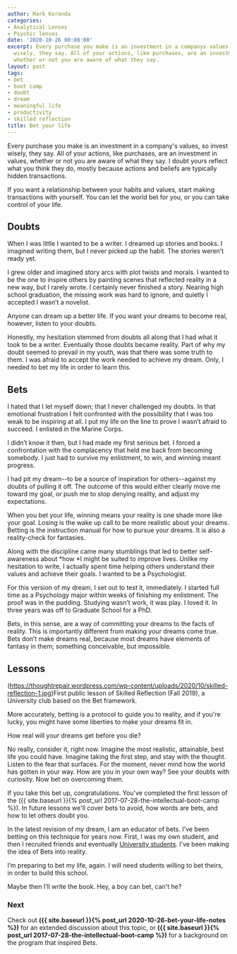 ```yaml
---
author: Mark Koranda
categories:
- Analytical Lenses
- Psychic lenses
date: '2020-10-26 00:00:00'
excerpt: Every purchase you make is an investment in a companys values, so invest
  wisely, they say. All of your actions, like purchases, are an investment in values,
  whether or not you are aware of what they say.
layout: post
tags:
- bet
- boot camp
- doubt
- dream
- meaningful life
- productivity
- skilled reflection
title: Bet your life
---
```





Every purchase you make is an investment in a company's values, so invest wisely, they say. All of your actions, like purchases, are an investment in values, whether or not you are aware of what they say. I doubt yours reflect what you think they do, mostly because actions and beliefs are typically hidden transactions.

If you want a relationship between your habits and values, start making transactions with yourself. You can let the world bet for you, or you can take control of your life. 

## Doubts

When I was little I wanted to be a writer. I dreamed up stories and books. I imagined writing them, but I never picked up the habit. The stories weren’t ready yet. 

I grew older and imagined story arcs with plot twists and morals. I wanted to be the one to inspire others by painting scenes that reflected reality in a new way, but I rarely wrote. I certainly never finished a story. Nearing high school graduation, the missing work was hard to ignore, and quietly I accepted I wasn’t a novelist. 

Anyone can dream up a better life. If you want your dreams to become real, however, listen to your doubts. 

Honestly, my hesitation stemmed from doubts all along that I had what it took to be a writer. Eventually those doubts became reality. Part of why my doubt seemed to prevail in my youth, was that there was some truth to them. I was afraid to accept the work needed to achieve my dream. Only, I needed to bet my life in order to learn this. 

## Bets 

I hated that I let myself down; that I never challenged my doubts. In that emotional frustration I felt confronted with the possibility that I was too weak to be inspiring at all. I put my life on the line to prove I wasn’t afraid to succeed. I enlisted in the Marine Corps. 

I didn’t know it then, but I had made my first serious bet. I forced a confrontation with the complacency that held me back from becoming somebody. I just had to survive my enlistment, to win, and winning meant progress. 

I had pit my dream--to be a source of inspiration for others--against my doubts of pulling it off. The outcome of this would either clearly move me toward my goal, or push me to stop denying reality, and adjust my expectations. 

When you bet your life, winning means your reality is one shade more like your goal. Losing is the wake up call to be more realistic about your dreams. Betting is the instruction manual for how to pursue your dreams. It is also a reality-check for fantasies. 

Along with the discipline came many stumblings that led to better self-awareness about *how *I might be suited to improve lives. Unlike my hesitation to write, I actually spent time helping others understand their values and achieve their goals. I wanted to be a Psychologist. 

For this version of my dream, I set out to test it, immediately. I started full time as a Psychology major within weeks of finishing my enlistment. The proof was in the pudding. Studying wasn’t work, it was play. I loved it. In three years was off to Graduate School for a PhD. 

Bets, in this sense, are a way of committing your dreams to the facts of reality. This is importantly different from making your dreams come true. Bets don’t make dreams real, because most dreams have elements of fantasy in them; something conceivable, but impossible. 

## Lessons

(https://thoughtrepair.wordpress.com/wp-content/uploads/2020/10/skilled-reflection-1.jpg)First public lesson of Skilled Reflection (Fall 2019), a University club based on the Bet framework.

More accurately, betting is a protocol to guide you to reality, and if you're lucky, you might have some liberties to make your dreams fit in. 

How real will your dreams get before you die? 

No really, consider it, right now. Imagine the most realistic, attainable, best life you could have. Imagine taking the first step, and stay with the thought. Listen to the fear that surfaces. For the moment, never mind how the world has gotten in your way. How are you in your own way? See your doubts with curiosity. Now bet on overcoming them. 

If you take this bet up, congratulations. You've completed the first lesson of the ({{ site.baseurl }}{% post_url 2017-07-28-the-intellectual-boot-camp %}). In future lessons we'll cover bets to avoid, how words are bets, and how to let others doubt you. 

In the latest revision of my dream, I am an educator of bets. I’ve been betting on this technique for years now. First, I was my own student, and then I recruited friends and eventually [University students](http://skilledreflection.org/club). I’ve been making the idea of Bets into reality. 

I’m preparing to bet my life, again. I will need students willing to bet theirs, in order to build this school. 

Maybe then I’ll write the book. Hey, a boy can bet, can't he? 

### Next

Check out **({{ site.baseurl }}{% post_url 2020-10-26-bet-your-life-notes %})** for an extended discussion about this topic, or **({{ site.baseurl }}{% post_url 2017-07-28-the-intellectual-boot-camp %})** for a background on the program that inspired Bets.